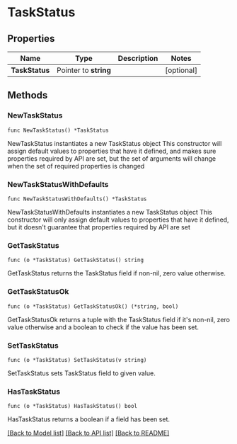 # TaskStatus

## Properties

Name | Type | Description | Notes
------------ | ------------- | ------------- | -------------
**TaskStatus** | Pointer to **string** |  | [optional] 

## Methods

### NewTaskStatus

`func NewTaskStatus() *TaskStatus`

NewTaskStatus instantiates a new TaskStatus object
This constructor will assign default values to properties that have it defined,
and makes sure properties required by API are set, but the set of arguments
will change when the set of required properties is changed

### NewTaskStatusWithDefaults

`func NewTaskStatusWithDefaults() *TaskStatus`

NewTaskStatusWithDefaults instantiates a new TaskStatus object
This constructor will only assign default values to properties that have it defined,
but it doesn't guarantee that properties required by API are set

### GetTaskStatus

`func (o *TaskStatus) GetTaskStatus() string`

GetTaskStatus returns the TaskStatus field if non-nil, zero value otherwise.

### GetTaskStatusOk

`func (o *TaskStatus) GetTaskStatusOk() (*string, bool)`

GetTaskStatusOk returns a tuple with the TaskStatus field if it's non-nil, zero value otherwise
and a boolean to check if the value has been set.

### SetTaskStatus

`func (o *TaskStatus) SetTaskStatus(v string)`

SetTaskStatus sets TaskStatus field to given value.

### HasTaskStatus

`func (o *TaskStatus) HasTaskStatus() bool`

HasTaskStatus returns a boolean if a field has been set.


[[Back to Model list]](../README.md#documentation-for-models) [[Back to API list]](../README.md#documentation-for-api-endpoints) [[Back to README]](../README.md)


